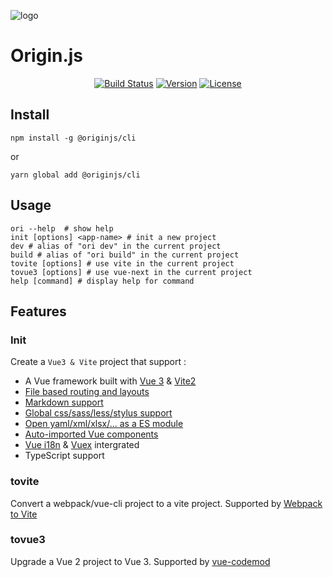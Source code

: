 ![logo](./oriTemplate/src/assets/originjs.png)
# Origin.js

<p align="center">
  <a href="https://github.com/originjs/origin.js/actions/workflows/ci.yml"><img src="https://github.com/originjs/origin.js/actions/workflows/ci.yml/badge.svg?branch=main" alt="Build Status"></a>
  <a href="https://www.npmjs.com/package/@originjs/cli"><img src="https://badgen.net/npm/v/@originjs/cli" alt="Version"></a>
  <a href="https://www.npmjs.com/package/@originjs/cli"><img src="https://badgen.net/npm/license/@originjs/cli" alt="License"></a>
 </p>

## Install

```shell
npm install -g @originjs/cli
```
or
```shell
yarn global add @originjs/cli
```

## Usage

```shell
ori --help  # show help
init [options] <app-name> # init a new project
dev # alias of "ori dev" in the current project
build # alias of "ori build" in the current project
tovite [options] # use vite in the current project
tovue3 [options] # use vue-next in the current project
help [command] # display help for command
```

## Features

### Init

Create a `Vue3 & Vite` project that support : 
- A Vue framework built with [Vue 3](https://github.com/vuejs/vue-next) & [Vite2](https://github.com/vitejs/vite)
- [File based routing and layouts](https://github.com/originjs/origin.js/tree/main/packages/vite-plugin-pages)
- [Markdown support](https://github.com/antfu/vite-plugin-md)
- [Global css/sass/less/stylus support](https://github.com/originjs/origin.js/tree/main/packages/vite-plugin-global-style)
- [Open yaml/xml/xlsx/... as a ES module](https://github.com/originjs/origin.js/tree/main/packages/vite-plugin-content)
- [Auto-imported Vue components](https://github.com/antfu/unplugin-vue-components)
- [Vue i18n](https://github.com/intlify/vue-i18n-next) & [Vuex](https://github.com/vuejs/vue-next) intergrated
- TypeScript support

### tovite

Convert a webpack/vue-cli project to a vite project.
Supported by [Webpack to Vite](https://github.com/originjs/webpack-to-vite)

### tovue3

Upgrade a Vue 2 project to Vue 3.
Supported by [vue-codemod](https://github.com/originjs/vue-codemod)
